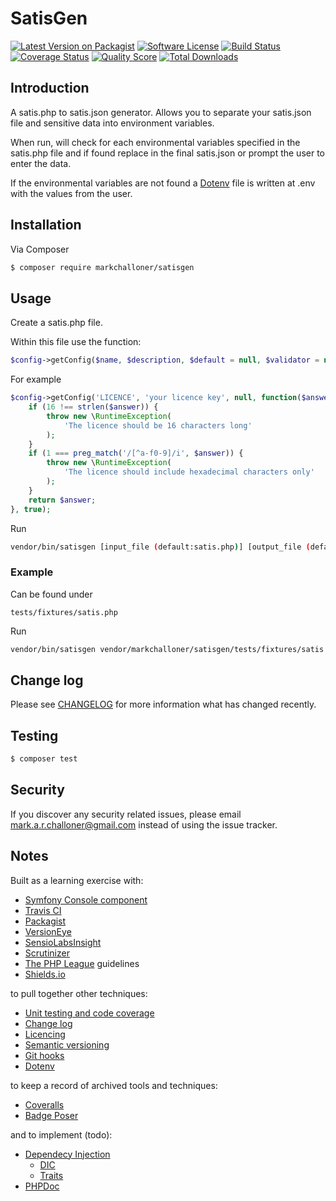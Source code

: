 # SatisGen

[![Latest Version on Packagist](https://img.shields.io/packagist/v/markchalloner/satisgen.svg?style=flat-square)](https://packagist.org/packages/league/:package_name)
[![Software License](https://img.shields.io/badge/license-MIT-brightgreen.svg?style=flat-square)](LICENSE.md)
[![Build Status](https://img.shields.io/travis/markchalloner/satisgen/master.svg?style=flat-square)](https://travis-ci.org/markchalloner/satisgen)
[![Coverage Status](https://img.shields.io/scrutinizer/coverage/g/markchalloner/satisgen.svg?style=flat-square)](https://scrutinizer-ci.com/g/markchalloner/satisgen/code-structure)
[![Quality Score](https://img.shields.io/scrutinizer/g/markchalloner/satisgen.svg?style=flat-square)](https://scrutinizer-ci.com/g/markchalloner/satisgen)
[![Total Downloads](https://img.shields.io/packagist/dt/markchalloner/satisgen.svg?style=flat-square)](https://packagist.org/packages/markchalloner/satisgen)

## Introduction

A satis.php to satis.json generator. Allows you to separate your satis.json file and sensitive data into environment variables.

When run, will check for each environmental variables specified in the satis.php file and if found replace in the final satis.json or prompt the user to enter the data.

If the environmental variables are not found a [Dotenv] file is written at .env with the values from the user.

## Installation

Via Composer

``` bash
$ composer require markchalloner/satisgen
```

## Usage

Create a satis.php file.

Within this file use the function:

``` php
$config->getConfig($name, $description, $default = null, $validator = null, $secure = false);
```

For example

``` php
$config->getConfig('LICENCE', 'your licence key', null, function($answer) {
    if (16 !== strlen($answer)) {
        throw new \RuntimeException(
            'The licence should be 16 characters long'
        );
    }
    if (1 === preg_match('/[^a-f0-9]/i', $answer)) {
        throw new \RuntimeException(
            'The licence should include hexadecimal characters only'
        );
    }
    return $answer;
}, true);
```

Run

``` bash
vendor/bin/satisgen [input_file (default:satis.php)] [output_file (default:satis.json)]
```

### Example

Can be found under

```
tests/fixtures/satis.php
```

Run

``` bash
vendor/bin/satisgen vendor/markchalloner/satisgen/tests/fixtures/satis.php
```

## Change log

Please see [CHANGELOG] for more information what has changed recently.

## Testing

``` bash
$ composer test
```

## Security

If you discover any security related issues, please email mark.a.r.challoner@gmail.com instead of using the issue tracker.

## Notes

Built as a learning exercise with:

- [Symfony Console component]
- [Travis CI]
- [Packagist]
- [VersionEye]
- [SensioLabsInsight]
- [Scrutinizer]
- [The PHP League] guidelines
- [Shields.io]

to pull together other techniques:

- [Unit testing and code coverage]
- [Change log]
- [Licencing]
- [Semantic versioning]
- [Git hooks]
- [Dotenv]

to keep a record of archived tools and techniques:

- [Coveralls]
- [Badge Poser]

and to implement (todo):

- [Dependecy Injection]
  - [DIC]
  - [Traits]
- [PHPDoc]

[Mark Challoner]: https://github.com/markchalloner
[CHANGELOG]: CHANGELOG.md
[Symfony Console component]: http://symfony.com/doc/current/components/console/introduction.html
[Travis CI]: https://travis-ci.org/markchalloner/satisgen
[Packagist]: https://packagist.org/packages/markchalloner/satisgen
[VersionEye]: https://packagist.org/packages/markchalloner/satisgen
[SensioLabsInsight]: https://insight.sensiolabs.com/projects/f790969b-1621-4d26-b2e2-3b9969a8570f
[Scrutinizer]: https://scrutinizer-ci.com/g/markchalloner/satisgen
[The PHP League]: https://thephpleague.com/
[Shields.io]: http://shields.io/
[Unit testing and code coverage]: https://phpunit.de/
[Change log]: http://keepachangelog.com/
[Licencing]: http://choosealicense.com/
[Semantic versioning]: http://semver.org/spec/v2.0.0.html
[Git hooks]: https://github.com/icefox/git-hooks
[Dotenv]: https://github.com/vlucas/phpdotenv
[Coveralls]: https://coveralls.io/repos/markchalloner/satisgen
[Badge Poser]: https://poser.pugx.org/
[Dependecy Injection]: http://fabien.potencier.org/article/12/do-you-need-a-dependency-injection-container
[DIC]: http://symfony.com/doc/current/components/dependency_injection/introduction.html
[Traits]: http://jasonlotito.com/programming/injectors-dependency-injection-with-traits
[PHPDoc]: http://www.phpdoc.org/
